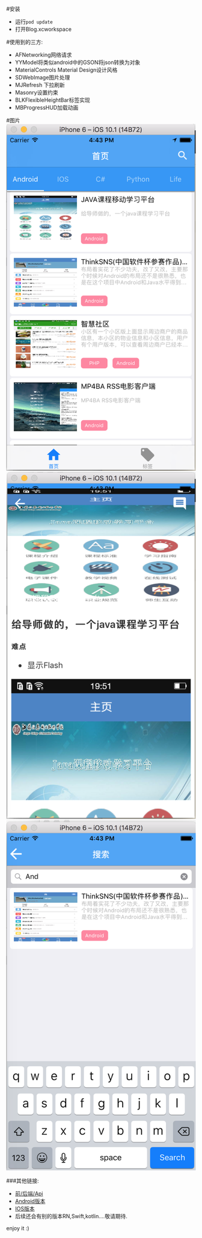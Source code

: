 #安装
- 运行```pod update```
- 打开Blog.xcworkspace

#使用到的三方:
- AFNetworking网络请求
- YYModel将类似android中的GSON将json转换为对象
- MaterialControls Material Design设计风格
- SDWebImage图片处理
- MJRefresh 下拉刷新
- Masonry设置约束
- BLKFlexibleHeightBar标签实现
- MBProgressHUD加载动画

#图片
![1](screenshot/1.png)
![2](screenshot/2.png)
![3](screenshot/3.png)

###其他链接:
- [前/后端/Api](https://github.com/csi0n/Ace-Admin-Blog)
- [Android版本](https://github.com/csi0n/Ace-Admin-Blog-Android)
- [IOS版本](https://github.com/csi0n/Ace-Admin-Blog-IOS)
- 后续还会有别的版本RN,Swift,kotlin....敬请期待.

enjoy it :)



